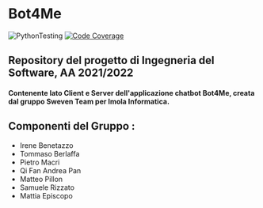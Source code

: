 # Bot4Me
![PythonTesting](https://github.com/SwevenTeam/Bot4Me/workflows/PythonTesting.yml/badge.svg)
[![Code Coverage](https://codecov.io/gh/SwevenTeam/Bot4Me/branch/developTesting/graph/badge.svg?token=DN744BSRFZ)](https://codecov.io/gh/SwevenTeam/Bot4Me)
## Repository del progetto di Ingegneria del Software, AA 2021/2022
#### Contenente lato Client e Server dell'applicazione chatbot **Bot4Me**, creata dal gruppo Sweven Team per **Imola Informatica**.



Componenti del Gruppo : 
---
* Irene Benetazzo
* Tommaso Berlaffa
* Pietro Macri
* Qi Fan Andrea Pan 
* Matteo Pillon 
* Samuele Rizzato 
* Mattia Episcopo 

